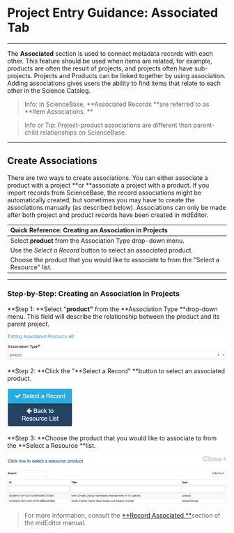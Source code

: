 # Project Entry Guidance: Associated Tab

---

The **Associated** section is used to connect metadata records with each other. This feature should be used when items are related, for example, products are often the result of projects, and projects often have sub-projects. Projects and Products can be linked together by using association. Adding associations gives users the ability to find items that relate to each other in the Science Catalog.

> Info:  In ScienceBase, **Associated Records **are referred to as **Item Associations. **

> Info or Tip: Project-product associations are different than parent-child relationships on ScienceBase.

---

## Create Associations

There are two ways to create associations. You can either associate a product with a project **or **associate a project with a product. If you import records from ScienceBase, the record associations might be automatically created, but sometimes you may have to create the associations manually \(as described below\). Associations can only be made after both project and product records have been created in mdEditor.

| Quick Reference: Creating an Association in Projects |
| :--- |
| Select **product** from the Association Type drop-down menu. |
| Use the _Select a Record_ button to select an associated product. |
| Choose the product that you would like to associate to from the "Select a Resource" list. |

---

### Step-by-Step: Creating an Association in Projects

**Step 1: **Select "**product"** from the **Association Type **drop-down menu. This field will describe the relationship between the product and its parent project.

![](/assets/product_association_lcc.png)

**Step 2: **Click the "**Select a Record" **button to select an associated product.

![](/assets/select_a_record_button.png)

**Step 3: **Choose the product that you would like to associate to from the **Select a Resource **list.

![](/assets/select_a_resource_product_window.png)

> For more information, consult the [**Record Associated **](https://adiwg.gitbooks.io/mdeditor/content/record/edit/record-associated.html)section of the mdEditor manual.




